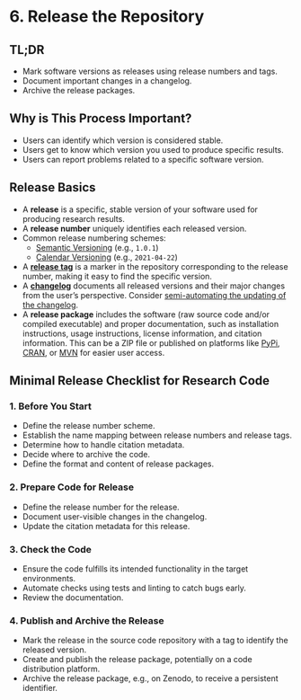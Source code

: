 # 6. Release the Repository

## TL;DR

- Mark software versions as releases using release numbers and tags.
- Document important changes in a changelog.
- Archive the release packages.

## Why is This Process Important?

- Users can identify which version is considered stable.
- Users get to know which version you used to produce specific results.
- Users can report problems related to a specific software version.

## Release Basics

- A **release** is a specific, stable version of your software used for producing research results.
- A **release number** uniquely identifies each released version.
- Common release numbering schemes:
  - [Semantic Versioning](https://semver.org) (e.g., `1.0.1`)
  - [Calendar Versioning](https://calver.org) (e.g., `2021-04-22`)
- A [**release tag**](https://git-scm.com/book/en/v2/Git-Basics-Tagging) is a marker in the repository corresponding to the release number, making it easy to find the specific version.
- A [**changelog**](https://keepachangelog.com/en/1.1.0/) documents all released versions and their major changes from the user’s perspective.
Consider [semi-automating the updating of the changelog]((https://dev.to/devsatasurion/automate-changelogs-to-ease-your-release-282)).
- A **release package** includes the software (raw source code and/or compiled executable) and proper documentation, such as installation instructions, usage instructions, license information, and citation information.
This can be a ZIP file or published on platforms like [PyPi](https://pypi.org), [CRAN](https://cran.r-project.org), or [MVN](https://mvnrepository.com) for easier user access.

## Minimal Release Checklist for Research Code

### 1. Before You Start

- Define the release number scheme.
- Establish the name mapping between release numbers and release tags.
- Determine how to handle citation metadata.
- Decide where to archive the code.
- Define the format and content of release packages.

### 2. Prepare Code for Release

- Define the release number for the release.
- Document user-visible changes in the changelog.
- Update the citation metadata for this release.

### 3. Check the Code

- Ensure the code fulfills its intended functionality in the target environments.
- Automate checks using tests and linting to catch bugs early.
- Review the documentation.

### 4. Publish and Archive the Release

- Mark the release in the source code repository with a tag to identify the released version.
- Create and publish the release package, potentially on a code distribution platform.
- Archive the release package, e.g., on Zenodo, to receive a persistent identifier.
